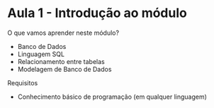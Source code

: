 # Aula 1 - Introdução ao módulo
O que vamos aprender neste módulo?
- Banco de Dados
- Linguagem SQL
- Relacionamento entre tabelas
- Modelagem de Banco de Dados

Requisitos
- Conhecimento básico de programação (em qualquer linguagem)